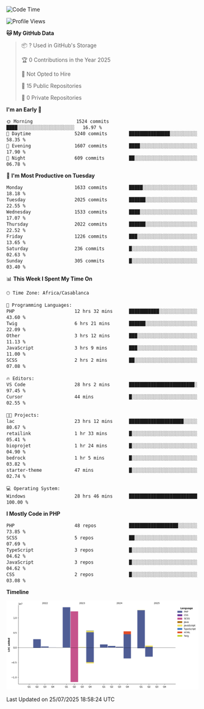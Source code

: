 <!--START_SECTION:waka-->
![Code Time](http://img.shields.io/badge/Code%20Time-6%2C386%20hrs%2032%20mins-blue)

![Profile Views](http://img.shields.io/badge/Profile%20Views-0-blue)

**🐱 My GitHub Data** 

> 📦 ? Used in GitHub's Storage 
 > 
> 🏆 0 Contributions in the Year 2025
 > 
> 🚫 Not Opted to Hire
 > 
> 📜 15 Public Repositories 
 > 
> 🔑 0 Private Repositories 
 > 
**I'm an Early 🐤** 

```text
🌞 Morning                1524 commits        ████░░░░░░░░░░░░░░░░░░░░░   16.97 % 
🌆 Daytime                5240 commits        ███████████████░░░░░░░░░░   58.35 % 
🌃 Evening                1607 commits        ████░░░░░░░░░░░░░░░░░░░░░   17.90 % 
🌙 Night                  609 commits         ██░░░░░░░░░░░░░░░░░░░░░░░   06.78 % 
```
📅 **I'm Most Productive on Tuesday** 

```text
Monday                   1633 commits        █████░░░░░░░░░░░░░░░░░░░░   18.18 % 
Tuesday                  2025 commits        ██████░░░░░░░░░░░░░░░░░░░   22.55 % 
Wednesday                1533 commits        ████░░░░░░░░░░░░░░░░░░░░░   17.07 % 
Thursday                 2022 commits        ██████░░░░░░░░░░░░░░░░░░░   22.52 % 
Friday                   1226 commits        ███░░░░░░░░░░░░░░░░░░░░░░   13.65 % 
Saturday                 236 commits         █░░░░░░░░░░░░░░░░░░░░░░░░   02.63 % 
Sunday                   305 commits         █░░░░░░░░░░░░░░░░░░░░░░░░   03.40 % 
```


📊 **This Week I Spent My Time On** 

```text
🕑︎ Time Zone: Africa/Casablanca

💬 Programming Languages: 
PHP                      12 hrs 32 mins      ███████████░░░░░░░░░░░░░░   43.60 % 
Twig                     6 hrs 21 mins       ██████░░░░░░░░░░░░░░░░░░░   22.09 % 
Other                    3 hrs 12 mins       ███░░░░░░░░░░░░░░░░░░░░░░   11.13 % 
JavaScript               3 hrs 9 mins        ███░░░░░░░░░░░░░░░░░░░░░░   11.00 % 
SCSS                     2 hrs 2 mins        ██░░░░░░░░░░░░░░░░░░░░░░░   07.08 % 

🔥 Editors: 
VS Code                  28 hrs 2 mins       ████████████████████████░   97.45 % 
Cursor                   44 mins             █░░░░░░░░░░░░░░░░░░░░░░░░   02.55 % 

🐱‍💻 Projects: 
lac                      23 hrs 12 mins      ████████████████████░░░░░   80.67 % 
retailink                1 hr 33 mins        █░░░░░░░░░░░░░░░░░░░░░░░░   05.41 % 
bioprojet                1 hr 24 mins        █░░░░░░░░░░░░░░░░░░░░░░░░   04.90 % 
bedrock                  1 hr 5 mins         █░░░░░░░░░░░░░░░░░░░░░░░░   03.82 % 
starter-theme            47 mins             █░░░░░░░░░░░░░░░░░░░░░░░░   02.74 % 

💻 Operating System: 
Windows                  28 hrs 46 mins      █████████████████████████   100.00 % 
```

**I Mostly Code in PHP** 

```text
PHP                      48 repos            ██████████████████░░░░░░░   73.85 % 
SCSS                     5 repos             ██░░░░░░░░░░░░░░░░░░░░░░░   07.69 % 
TypeScript               3 repos             █░░░░░░░░░░░░░░░░░░░░░░░░   04.62 % 
JavaScript               3 repos             █░░░░░░░░░░░░░░░░░░░░░░░░   04.62 % 
CSS                      2 repos             █░░░░░░░░░░░░░░░░░░░░░░░░   03.08 % 
```



**Timeline**

![Lines of Code chart](https://raw.githubusercontent.com/tahar-elgunaoui/tahar-elgunaoui/main/assets/bar_graph.png)


 Last Updated on 25/07/2025 18:58:24 UTC
<!--END_SECTION:waka-->
